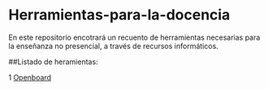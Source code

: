 # Herramientas-para-la-docencia
En este repositorio encotrará un recuento de herramientas necesarias para la enseñanza no presencial, a través de recursos informáticos.

##Listado de heramientas:

1 [Openboard](https://github.com/rentov/herramientas-para-la-docencia/issues/1)
